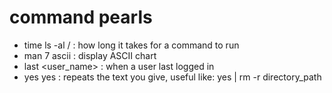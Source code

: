 # command pearls
- time ls -al / : how long it takes for a command to run
- man 7 ascii : display ASCII chart
- last <user_name> : when a user last logged in
- yes yes : repeats the text you give, useful like: yes | rm -r directory_path

